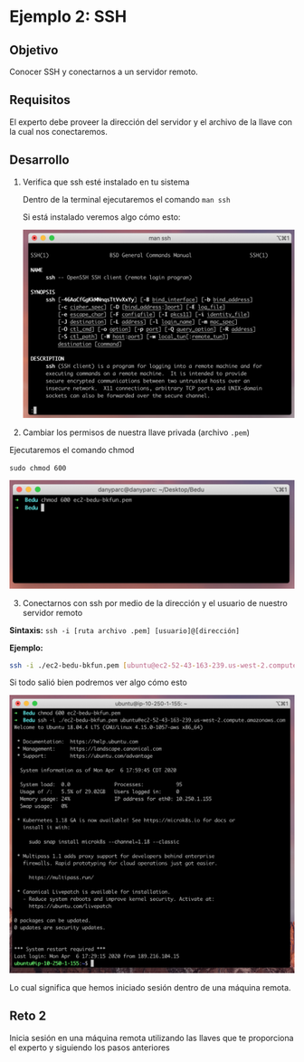 # Ejemplo 2: SSH

## Objetivo

Conocer SSH y conectarnos a un servidor remoto.

## Requisitos

El experto debe proveer la dirección del servidor y el archivo de la llave con la cual nos conectaremos.

## Desarrollo

1. Verifica que ssh esté instalado en tu sistema

    Dentro de la terminal ejecutaremos el comando `man ssh`

    Si está instalado veremos algo cómo esto:

    ![img/Untitled.png](img/Untitled.png)

2. Cambiar los permisos de nuestra llave privada (archivo `.pem`)

Ejecutaremos el comando chmod

`sudo chmod 600`

![img/Untitled%201.png](img/Untitled%201.png)

3. Conectarnos con ssh por medio de la dirección y el usuario de nuestro servidor remoto

**Sintaxis:** `ssh -i [ruta archivo .pem] [usuario]@[dirección]`

**Ejemplo:**

```bash
ssh -i ./ec2-bedu-bkfun.pem [ubuntu@ec2-52-43-163-239.us-west-2.compute.amazonaws.com](mailto:ubuntu@ec2-52-43-163-239.us-west-2.compute.amazonaws.com)
```

Si todo salió bien podremos ver algo cómo esto

![img/Screen_Shot_2020-04-06_at_18.00.01.png](img/Screen_Shot_2020-04-06_at_18.00.01.png)

Lo cual significa que hemos iniciado sesión dentro de una máquina remota.

## Reto 2
Inicia sesión en una máquina remota utilizando las llaves que te proporciona el experto y siguiendo los pasos anteriores